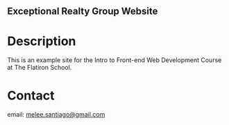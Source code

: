 Exceptional Realty Group Website
---

# Description

This is an example site for the Intro to Front-end Web Development Course at The Flatiron School.

# Contact

email: melee.santiago@gmail.com
